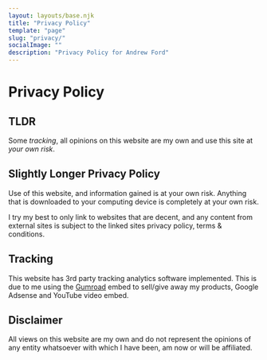 ```yaml
---
layout: layouts/base.njk
title: "Privacy Policy"
template: "page"
slug: "privacy/"
socialImage: ""
description: "Privacy Policy for Andrew Ford"
---
```


# Privacy Policy

## TLDR

Some _tracking_, all opinions on this website are my own and use this site at _your own risk_.

## Slightly Longer Privacy Policy

Use of this website, and information gained is at your own risk. Anything that is downloaded to your computing device is completely at your own risk.

I try my best to only link to websites that are decent, and any content from external sites is subject to the linked sites privacy policy, terms & conditions.

## Tracking

This website has 3rd party tracking analytics software implemented. This is due to me using the [Gumroad](https://gumroad.com/) embed to sell/give away my products, Google Adsense and YouTube video embed.

## Disclaimer

All views on this website are my own and do not represent the opinions of any entity whatsoever with which I have been, am now or will be affiliated.
